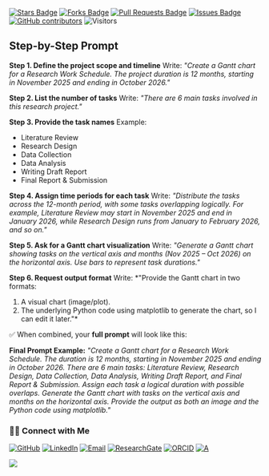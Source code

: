 <a href="https://github.com/drshahizan/short-course/stargazers"><img src="https://img.shields.io/github/stars/drshahizan/short-course" alt="Stars Badge"/></a>
<a href="https://github.com/drshahizan/short-course/network/members"><img src="https://img.shields.io/github/forks/drshahizan/short-course" alt="Forks Badge"/></a>
<a href="https://github.com/drshahizan/short-course/pulls"><img src="https://img.shields.io/github/issues-pr/drshahizan/short-course" alt="Pull Requests Badge"/></a>
<a href="https://github.com/drshahizan/short-course"><img src="https://img.shields.io/github/issues/drshahizan/short-course" alt="Issues Badge"/></a>
<a href="https://github.com/drshahizan/short-course/graphs/contributors"><img alt="GitHub contributors" src="https://img.shields.io/github/contributors/drshahizan/short-course?color=2b9348"></a>
![Visitors](https://api.visitorbadge.io/api/visitors?path=https%3A%2F%2Fgithub.com%2Fdrshahizan%2Fshort-course&labelColor=%23d9e3f0&countColor=%23697689&style=flat)


## Step-by-Step Prompt

**Step 1. Define the project scope and timeline**
Write:
*"Create a Gantt chart for a Research Work Schedule. The project duration is 12 months, starting in November 2025 and ending in October 2026."*

**Step 2. List the number of tasks**
Write:
*"There are 6 main tasks involved in this research project."*

**Step 3. Provide the task names**
Example:

* Literature Review
* Research Design
* Data Collection
* Data Analysis
* Writing Draft Report
* Final Report & Submission

**Step 4. Assign time periods for each task**
Write:
*"Distribute the tasks across the 12-month period, with some tasks overlapping logically. For example, Literature Review may start in November 2025 and end in January 2026, while Research Design runs from January to February 2026, and so on."*

**Step 5. Ask for a Gantt chart visualization**
Write:
*"Generate a Gantt chart showing tasks on the vertical axis and months (Nov 2025 – Oct 2026) on the horizontal axis. Use bars to represent task durations."*

**Step 6. Request output format**
Write:
\*"Provide the Gantt chart in two formats:

1. A visual chart (image/plot).
2. The underlying Python code using matplotlib to generate the chart, so I can edit it later."\*

✅ When combined, your **full prompt** will look like this:

**Final Prompt Example:**
*"Create a Gantt chart for a Research Work Schedule. The duration is 12 months, starting in November 2025 and ending in October 2026. There are 6 main tasks: Literature Review, Research Design, Data Collection, Data Analysis, Writing Draft Report, and Final Report & Submission. Assign each task a logical duration with possible overlaps. Generate the Gantt chart with tasks on the vertical axis and months on the horizontal axis. Provide the output as both an image and the Python code using matplotlib."*


### 🙌🏻 Connect with Me
<p align="left">
    <a href="https://github.com/drshahizan" target="_blank"><img alt="GitHub" src="https://img.shields.io/badge/-@drshahizan-181717?style=flat-square&logo=GitHub&logoColor=white"></a>
    <a href="https://www.linkedin.com/in/drshahizan" target="_blank"><img alt="LinkedIn" src="https://img.shields.io/badge/-drshahizan-blue?style=flat-square&logo=Linkedin&logoColor=white&link=https://www.linkedin.com/in/drshahizan/"></a>
    <a href="mailto:shahizan@utm.my" target="_blank"><img alt="Email" src="https://img.shields.io/badge/-shahizan@utm.my-c14438?style=flat-square&logo=Gmail&logoColor=white&link=mailto:shahizan@utm.my.com"></a>
    <a href="https://www.researchgate.net/profile/Mohd-Othman-28" target="_blank"><img alt="ResearchGate" src="https://img.shields.io/badge/-ResearchGate-00CCBB?style=flat-square&logo=ResearchGate&logoColor=white"></a>
    <a href="https://orcid.org/0000-0003-4261-1873" target="_blank"><img alt="ORCID" src="https://img.shields.io/badge/-ORCID-A6CE39?style=flat-square&logo=ORCID&logoColor=white"></a> 
 <a href="https://visitorbadge.io/status?path=https%3A%2F%2Fgithub.com%2Fdrshahizan" target="_blank"><img alt="A" src="https://api.visitorbadge.io/api/visitors?path=https%3A%2F%2Fgithub.com%2Fdrshahizan&labelColor=%23697689&countColor=%23555555&style=plastic"></a>
 
![](https://hit.yhype.me/github/profile?user_id=81284918)
</p>
